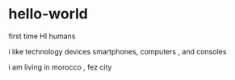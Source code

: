 # hello-world
first time
HI humans

i like technology devices smartphones, computers , and consoles

i am living in morocco , fez city 
